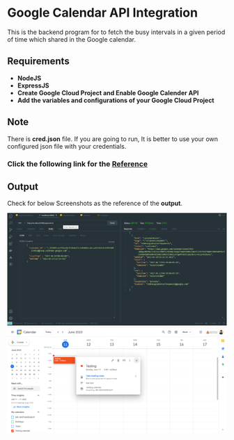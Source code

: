 # Google Calendar API Integration

This is the backend program for to fetch the busy intervals in a given period of time which shared in the Google calendar.

## Requirements

- **NodeJS**
- **ExpressJS**
- **Create Google Cloud Project and Enable Google Calender API**
- **Add the variables and configurations of your Google Cloud Project**

## Note

There is **cred.json** file. If you are going to run, It is better to use your own configured json file with your credentials.

### Click the following link for the [Reference]("https://developers.google.com/calendar/api/quickstart/nodejs")

## Output

Check for below Screenshots as the reference of the **output**.

![ALT_img](./screenshot/testing.png)
![ALT_img](./screenshot/output.png)
